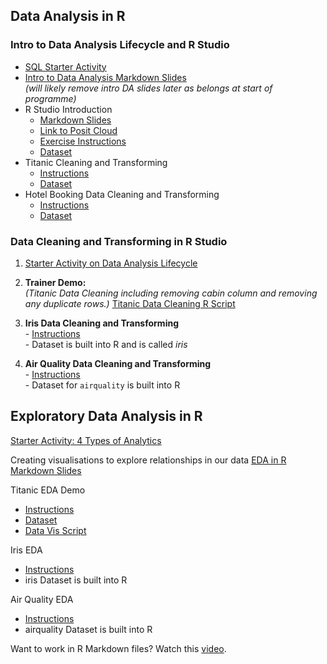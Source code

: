 ## Data Analysis in R
### Intro to Data Analysis Lifecycle and R Studio
  - [SQL Starter Activity](http://www.SQLBolt.com)
  - [Intro to Data Analysis Markdown Slides](./01%20Intro%20to%20Data%20Analysis%20and%20Excel/IntrotoDataAnalysis.slides.md) <br>
    *(will likely remove intro DA slides later as belongs at start of programme)*
  - R Studio Introduction
    - [Markdown Slides](./10%20R%20Studio%20Data%20Analysis/RStudio_tutorial.slides.md)
    - [Link to Posit Cloud](https://posit.cloud/) 
    - [Exercise Instructions](./10%20R%20Studio%20Data%20Analysis/Intro_Exercises.md)
    - [Dataset](./10%20R%20Studio%20Data%20Analysis/sample_dataset_with_missing.csv)
  - Titanic Cleaning and Transforming
    - [Instructions](./10%20R%20Studio%20Data%20Analysis/Titanic_Analysis.md)
    - [Dataset](./01%20Intro%20to%20Data%20Analysis%20and%20Excel/Titanic%20Excel%20PQ%20Cleaning%20Exercise/Titanic-Dataset.csv)
  - Hotel Booking Data Cleaning and Transforming
    - [Instructions](./10%20R%20Studio%20Data%20Analysis/hotel_booking_instructions.md)
    - [Dataset](./10%20R%20Studio%20Data%20Analysis/hotel_bookings.csv)

### Data Cleaning and Transforming in R Studio
    
  1) [Starter Activity on Data Analysis Lifecycle](https://app.nearpod.com/?pin=7cijt)
  2) **Trainer Demo:** <br>
     *(Titanic Data Cleaning including removing cabin column and removing any duplicate rows.)*
     [Titanic Data Cleaning R Script](./10%20R%20Studio%20Data%20Analysis/Titanic_Data_Cleaning_Script.R)
  
  4) **Iris Data Cleaning and Transforming** <br>
    - [Instructions](./10%20R%20Studio%20Data%20Analysis/iris_data_cleaning_instructions.md) <br>
    - Dataset is built into R and is called *iris* <br>
  5) **Air Quality Data Cleaning and Transforming** <br>
    - [Instructions](./10%20R%20Studio%20Data%20Analysis/air_quality_cleaning_instructions.md) <br>
    - Dataset for `airquality` is built into R
 
## Exploratory Data Analysis in R 
[Starter Activity: 4 Types of Analytics](https://app.nearpod.com/?pin=cvsj9)

Creating visualisations to explore relationships in our data
[EDA in R Markdown Slides](./10%20R%20Studio%20Data%20Analysis/EDA_in_R.md)

Titanic EDA Demo
  - [Instructions](./10%20R%20Studio%20Data%20Analysis/titanic_EDA.md)
  - [Dataset](./10%20R%20Studio%20Data%20Analysis/cleaned_titanic_data.csv)
  - [Data Vis Script](./10%20R%20Studio%20Data%20Analysis/Titanic_Data_Vis_Script.R)

Iris EDA
  - [Instructions](./10%20R%20Studio%20Data%20Analysis/Iris_Data_EDA.md)
  - iris Dataset is built into R

Air Quality EDA
  - [Instructions](./10%20R%20Studio%20Data%20Analysis/air_quality_EDA_instructions.md)
  - airquality Dataset is built into R


Want to work in R Markdown files? Watch this [video](https://www.youtube.com/watch?v=GEvyAqYa8p0).
